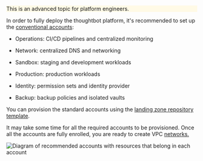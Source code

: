 <div class="panel" style="background-color: #FFFAE6;border-width: 1px;">

<div class="panelContent" style="background-color: #FFFAE6;">

This is an advanced topic for platform engineers.

</div>

</div>

In order to fully deploy the thoughtbot platform, it's recommended to
set up the [conventional
accounts](https://thoughtbot.atlassian.net/wiki/spaces/APG/pages/10649900):

  - Operations: CI/CD pipelines and centralized monitoring

  - Network: centralized DNS and networking

  - Sandbox: staging and development workloads

  - Production: production workloads

  - Identity: permission sets and identity provider

  - Backup: backup policies and isolated vaults

<div class="confluence-information-macro confluence-information-macro-information">

<span class="aui-icon aui-icon-small aui-iconfont-info confluence-information-macro-icon"></span>

<div class="confluence-information-macro-body">

You can provision the standard accounts using the [landing zone
repository template](../reference/templates/landing-zone-template.md).

</div>

</div>

It may take some time for all the required accounts to be provisioned.
Once all the accounts are fully enrolled, you are ready to create VPC
[networks.](../provision-platform-resources/provision-networks.md)

![Diagram of recommended accounts with resources that belong in each
account](./accounts--1-.png)
